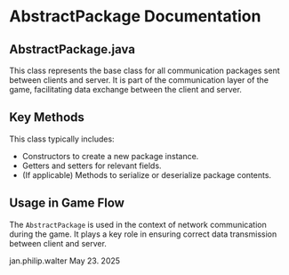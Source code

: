 # AbstractPackage Documentation

## AbstractPackage.java

This class represents the base class for all communication packages sent between clients and server. It is part of the communication layer of the game, facilitating data exchange between the client and server.

## Key Methods

This class typically includes:
- Constructors to create a new package instance.
- Getters and setters for relevant fields.
- (If applicable) Methods to serialize or deserialize package contents.

## Usage in Game Flow

The `AbstractPackage` is used in the context of network communication during the game. It plays a key role in ensuring correct data transmission between client and server.

jan.philip.walter May 23. 2025
